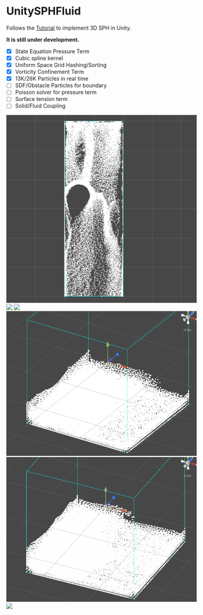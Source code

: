 # UnitySPHFluid

Follows the [Tutorial](https://interactivecomputergraphics.github.io/SPH-Tutorial/) to implement 3D SPH in Unity. 

**It is still under development.**

- [x] State Equation Pressure Term
- [x] Cubic spline kernel
- [x] Uniform Space Grid Hashing/Sorting
- [x] Vorticity Confinement Term
- [x]  13K/26K Particles in real time
- [ ] SDF/Obstacle Particles for boundary
- [ ] Poisson solver for pressure term
- [ ] Surface tension term
- [ ] Solid/Fluid Coupling

![](Gifs/sph1.gif)
![](Gifs/waterfall_fluid.gif)
![](Gifs/sph2.gif)
![](Gifs/sph3.gif)
![](Gifs/sph4.gif)
![](Gifs/sph5.gif)
